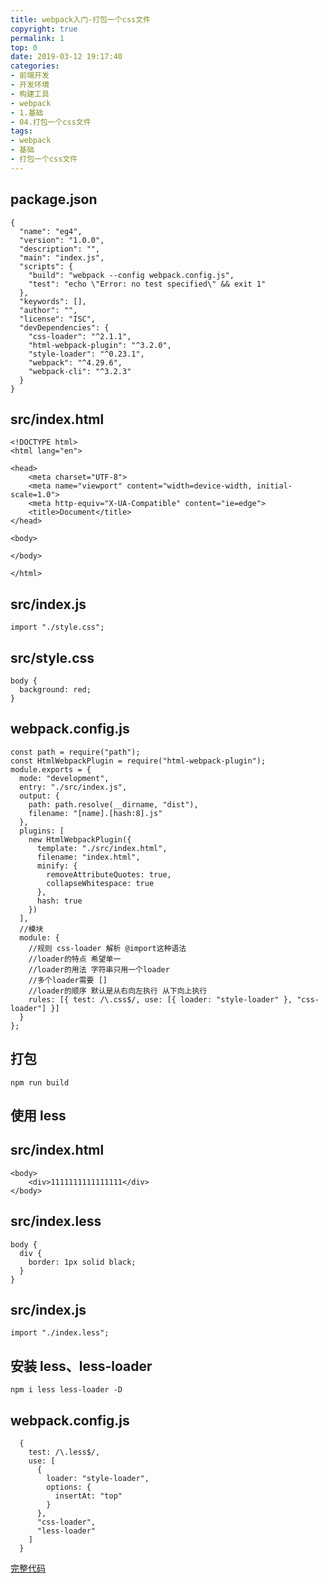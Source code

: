 ```yaml
---
title: webpack入门-打包一个css文件
copyright: true
permalink: 1
top: 0
date: 2019-03-12 19:17:40
categories:
- 前端开发
- 开发环境
- 构建工具
- webpack
- 1.基础
- 04.打包一个css文件
tags:
- webpack
- 基础
- 打包一个css文件
---
```


##

## package.json

```
{
  "name": "eg4",
  "version": "1.0.0",
  "description": "",
  "main": "index.js",
  "scripts": {
    "build": "webpack --config webpack.config.js",
    "test": "echo \"Error: no test specified\" && exit 1"
  },
  "keywords": [],
  "author": "",
  "license": "ISC",
  "devDependencies": {
    "css-loader": "^2.1.1",
    "html-webpack-plugin": "^3.2.0",
    "style-loader": "^0.23.1",
    "webpack": "^4.29.6",
    "webpack-cli": "^3.2.3"
  }
}
```

## src/index.html

```
<!DOCTYPE html>
<html lang="en">

<head>
    <meta charset="UTF-8">
    <meta name="viewport" content="width=device-width, initial-scale=1.0">
    <meta http-equiv="X-UA-Compatible" content="ie=edge">
    <title>Document</title>
</head>

<body>

</body>

</html>
```

## src/index.js

```
import "./style.css";
```

## src/style.css

```
body {
  background: red;
}
```

## webpack.config.js

```
const path = require("path");
const HtmlWebpackPlugin = require("html-webpack-plugin");
module.exports = {
  mode: "development",
  entry: "./src/index.js",
  output: {
    path: path.resolve(__dirname, "dist"),
    filename: "[name].[hash:8].js"
  },
  plugins: [
    new HtmlWebpackPlugin({
      template: "./src/index.html",
      filename: "index.html",
      minify: {
        removeAttributeQuotes: true,
        collapseWhitespace: true
      },
      hash: true
    })
  ],
  //模块
  module: {
    //规则 css-loader 解析 @import这种语法
    //loader的特点 希望单一
    //loader的用法 字符串只用一个loader
    //多个loader需要 []
    //loader的顺序 默认是从右向左执行 从下向上执行
    rules: [{ test: /\.css$/, use: [{ loader: "style-loader" }, "css-loader"] }]
  }
};
```

## 打包

```
npm run build
```

## 使用 less

## src/index.html

```
<body>
    <div>1111111111111111</div>
</body>
```

## src/index.less

```
body {
  div {
    border: 1px solid black;
  }
}
```

## src/index.js

```
import "./index.less";
```

## 安装 less、less-loader

```
npm i less less-loader -D
```

## webpack.config.js

```
  {
    test: /\.less$/,
    use: [
      {
        loader: "style-loader",
        options: {
          insertAt: "top"
        }
      },
      "css-loader",
      "less-loader"
    ]
  }
```

[完整代码](https://github.com/zhoubichuan/frontend-note/tree/master/3.dev/3.scaffolding/1.webpack/1.base/4.css)
